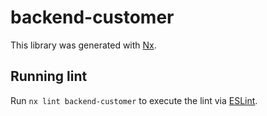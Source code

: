 # backend-customer

This library was generated with [Nx](https://nx.dev).

## Running lint

Run `nx lint backend-customer` to execute the lint via [ESLint](https://eslint.org/).
